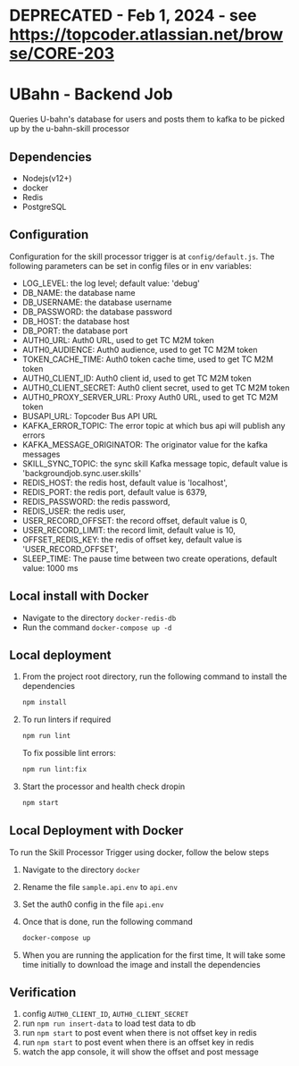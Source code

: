 # DEPRECATED - Feb 1, 2024 - see https://topcoder.atlassian.net/browse/CORE-203

# UBahn - Backend Job

Queries U-bahn's database for users and posts them to kafka to be picked up by the u-bahn-skill processor

## Dependencies

- Nodejs(v12+)
- docker
- Redis
- PostgreSQL

## Configuration

Configuration for the skill processor trigger is at `config/default.js`.
The following parameters can be set in config files or in env variables:

- LOG_LEVEL: the log level; default value: 'debug'
- DB_NAME: the database name
- DB_USERNAME: the database username
- DB_PASSWORD: the database password
- DB_HOST: the database host
- DB_PORT: the database port
- AUTH0_URL: Auth0 URL, used to get TC M2M token
- AUTH0_AUDIENCE: Auth0 audience, used to get TC M2M token
- TOKEN_CACHE_TIME: Auth0 token cache time, used to get TC M2M token
- AUTH0_CLIENT_ID: Auth0 client id, used to get TC M2M token
- AUTH0_CLIENT_SECRET: Auth0 client secret, used to get TC M2M token
- AUTH0_PROXY_SERVER_URL: Proxy Auth0 URL, used to get TC M2M token
- BUSAPI_URL: Topcoder Bus API URL
- KAFKA_ERROR_TOPIC: The error topic at which bus api will publish any errors
- KAFKA_MESSAGE_ORIGINATOR: The originator value for the kafka messages
- SKILL_SYNC_TOPIC: the sync skill Kafka message topic, default value is 'backgroundjob.sync.user.skills'
- REDIS_HOST: the redis host, default value is 'localhost',
- REDIS_PORT: the redis port, default value is 6379,
- REDIS_PASSWORD: the redis password,
- REDIS_USER: the redis user,
- USER_RECORD_OFFSET: the record offset, default value is 0,
- USER_RECORD_LIMIT: the record limit, default value is 10,
- OFFSET_REDIS_KEY: the redis of offset key, default value is 'USER_RECORD_OFFSET',
- SLEEP_TIME: The pause time between two create operations, default value: 1000 ms

## Local install with Docker

- Navigate to the directory `docker-redis-db`
- Run the command `docker-compose up -d`

## Local deployment

1. From the project root directory, run the following command to install the dependencies

   ```bash
   npm install
   ```

2. To run linters if required

   ```bash
   npm run lint
   ```

   To fix possible lint errors:

   ```bash
   npm run lint:fix
   ```

3. Start the processor and health check dropin

   ```bash
   npm start
   ```

## Local Deployment with Docker

To run the Skill Processor Trigger using docker, follow the below steps

1. Navigate to the directory `docker`

2. Rename the file `sample.api.env` to `api.env`

3. Set the auth0 config in the file `api.env`

4. Once that is done, run the following command

   ```bash
   docker-compose up
   ```

5. When you are running the application for the first time, It will take some time initially to download the image and install the dependencies

## Verification

1. config `AUTH0_CLIENT_ID`, `AUTH0_CLIENT_SECRET`
2. run `npm run insert-data` to load test data to db
3. run `npm start` to post event when there is not offset key in redis
4. run `npm start` to post event when there is an offset key in redis
5. watch the app console, it will show the offset and post message
